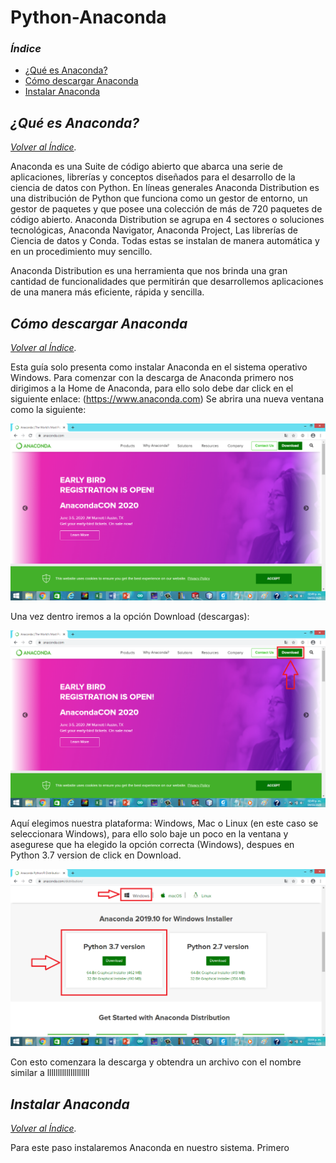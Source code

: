 # Python-Anaconda

### *Índice*
- [¿Qué es Anaconda?](#¿qué-es-anaconda?)
- [Cómo descargar Anaconda](#cómo-descargar-anaconda)
- [Instalar Anaconda](#instalar-anaconda)

## *¿Qué es Anaconda?*                            
*[Volver al Índice](#índice).*

Anaconda es una Suite de código abierto que abarca una serie de aplicaciones, librerías y conceptos diseñados para el desarrollo de la ciencia de datos con Python. En líneas generales Anaconda Distribution es una distribución de Python que funciona como un gestor de entorno, un gestor de paquetes y que posee una colección de más de 720 paquetes de código abierto.
Anaconda Distribution se agrupa en 4 sectores o soluciones tecnológicas, Anaconda Navigator, Anaconda Project, Las librerías de Ciencia de datos y Conda. Todas estas se instalan de manera automática y en un procedimiento muy sencillo.

Anaconda Distribution es una herramienta que nos brinda una gran cantidad de funcionalidades que permitirán que desarrollemos aplicaciones de una manera más eficiente, rápida y sencilla.

## *Cómo descargar Anaconda*
*[Volver al Índice](#índice).*

Esta guía solo presenta como instalar Anaconda en el sistema operativo Windows. 
Para comenzar con la descarga de Anaconda primero nos dirigimos a la Home de Anaconda, para ello solo debe dar click en el siguiente enlace: (https://www.anaconda.com)
Se abrira una nueva ventana como la siguiente:

![LabVIEW image](https://github.com/FelixGil55/Python-Anaconda/blob/master/Anaconda%20Images/1Home%20de%20Anaconda.png)

Una vez dentro iremos a la opción Download (descargas):

![LabVIEW image](https://github.com/FelixGil55/Python-Anaconda/blob/master/Anaconda%20Images/2Home%20de%20Anaconda%20download.png)

Aquí elegimos nuestra plataforma: Windows, Mac o Linux (en este caso se seleccionara Windows), para ello solo baje un poco en la ventana y asegurese que ha elegido la opción correcta (Windows), despues en Python 3.7 version de click en Download. 

![LabVIEW image](https://github.com/FelixGil55/Python-Anaconda/blob/master/Anaconda%20Images/3for%20windows.png)

Con esto comenzara la descarga y obtendra un archivo con el nombre similar a llllllllllllllllllll

## *Instalar Anaconda*
*[Volver al Índice](#índice).*

Para este paso instalaremos Anaconda en nuestro sistema. Primero 


